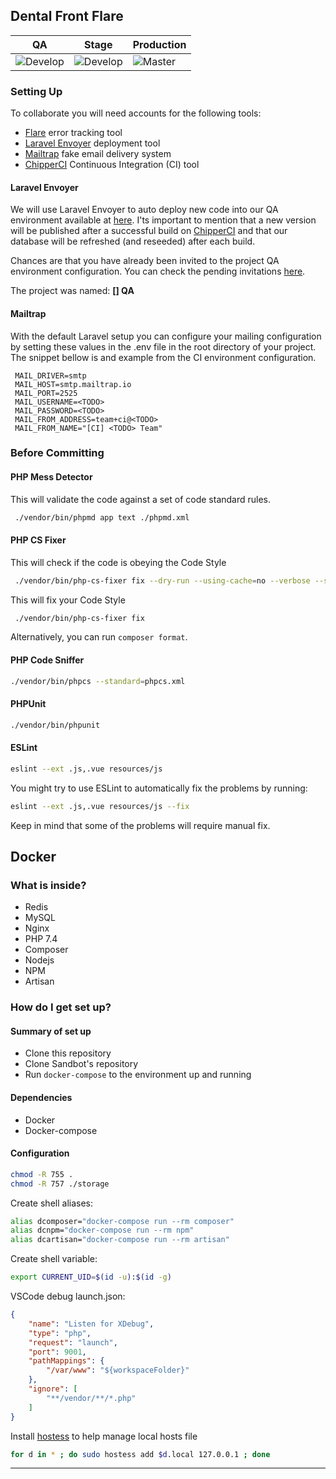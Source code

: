 ## Dental Front Flare

| QA | Stage | Production  |
|---|---|---|
| ![Develop][develop] | ![Develop][develop] | ![Master][master] |

### Setting Up

To collaborate you will need accounts for the following tools:

 * [Flare][flare] error tracking tool
 * [Laravel Envoyer][laravel-envoyer] deployment tool
 * [Mailtrap][mailtrap] fake email delivery system
 * [ChipperCI][chipper-ci] Continuous Integration (CI) tool

#### <TODO>

#### Laravel Envoyer
 
 We will use Laravel Envoyer to auto deploy new code into our QA environment available at [here][qa-environment].
 I'ts important to mention that a new version will be published after a successful build on [ChipperCI][chipper-ci] and
 that our database will be refreshed (and reseeded) after each build.
 
 Chances are that you have already been invited to the project QA environment configuration. You can check the pending
 invitations [here](https://envoyer.io/user/profile#/invitations).
 
 The project was named: **[<TODO>] QA**
 
#### Mailtrap

 With the default Laravel setup you can configure your mailing configuration by setting these values in the .env file 
 in the root directory of your project. The snippet bellow is and example from the CI environment configuration.

 ```
  MAIL_DRIVER=smtp
  MAIL_HOST=smtp.mailtrap.io
  MAIL_PORT=2525
  MAIL_USERNAME=<TODO>
  MAIL_PASSWORD=<TODO>
  MAIL_FROM_ADDRESS=team+ci@<TODO>
  MAIL_FROM_NAME="[CI] <TODO> Team"
  ```

### Before Committing

#### PHP Mess Detector 

This will validate the code against a set of code standard rules.

```bash
 ./vendor/bin/phpmd app text ./phpmd.xml
```

#### PHP CS Fixer

This will check if the code is obeying the Code Style

```bash
 ./vendor/bin/php-cs-fixer fix --dry-run --using-cache=no --verbose --stop-on-violation
```

This will fix your Code Style

```bash
 ./vendor/bin/php-cs-fixer fix
```

Alternatively, you can run `composer format`.

#### PHP Code Sniffer

```bash
./vendor/bin/phpcs --standard=phpcs.xml
```

#### PHPUnit

```bash
./vendor/bin/phpunit
```

#### ESLint

````bash
eslint --ext .js,.vue resources/js
````

 You might try to use ESLint to automatically fix the problems by running:

````bash
eslint --ext .js,.vue resources/js --fix
````
 
 Keep in mind that some of the problems will require manual fix.

## Docker

### What is inside? ###

* Redis
* MySQL
* Nginx
* PHP 7.4
* Composer
* Nodejs
* NPM
* Artisan   

### How do I get set up? ###

#### Summary of set up ####

* Clone this repository
* Clone Sandbot's repository
* Run `docker-compose` to the environment up and running

#### Dependencies ####

* Docker
* Docker-compose

#### Configuration ####

```bash
chmod -R 755 .
chmod -R 757 ./storage
```

Create shell aliases:

```bash
alias dcomposer="docker-compose run --rm composer"
alias dcnpm="docker-compose run --rm npm"
alias dcartisan="docker-compose run --rm artisan"
```

Create shell variable:

```bash
export CURRENT_UID=$(id -u):$(id -g)
```

VSCode debug launch.json:

```json
{
    "name": "Listen for XDebug",
    "type": "php",
    "request": "launch",
    "port": 9001,
    "pathMappings": {
        "/var/www": "${workspaceFolder}"
    },
    "ignore": [
        "**/vendor/**/*.php"
    ]
}
```

Install [hostess](https://github.com/cbednarski/hostess) to help manage local hosts file

```bash
for d in * ; do sudo hostess add $d.local 127.0.0.1 ; done
```

___
[master]: https://app.chipperci.com/projects/23c7db80-64a0-4c0d-ad3c-0b274a888129/status/master
[develop]: https://app.chipperci.com/projects/23c7db80-64a0-4c0d-ad3c-0b274a888129/status/develop
[flare]: https://flareapp.io/
[laravel-envoyer]: https://envoyer.io
[mailtrap]: https://mailtrap.io
[qa-environment]: https://<TODO>.devsquadstage.com
[stage-environment]: https://<TODO>.com
[production-environment]: https://<TODO>.com
[chipper-ci]: https://chipperci.com
